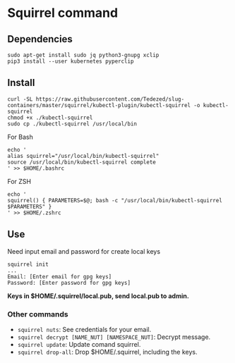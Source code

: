 # Squirrel command

## Dependencies

```
sudo apt-get install sudo jq python3-gnupg xclip
pip3 install --user kubernetes pyperclip
```

## Install

```
curl -SL https://raw.githubusercontent.com/Tedezed/slug-containers/master/squirrel/kubectl-plugin/kubectl-squirrel -o kubectl-squirrel
chmod +x ./kubectl-squirrel
sudo cp ./kubectl-squirrel /usr/local/bin
```

For Bash
```
echo '
alias squirrel="/usr/local/bin/kubectl-squirrel"
source /usr/local/bin/kubectl-squirrel complete
' >> $HOME/.bashrc
```

For ZSH
```
echo '
squirrel() { PARAMETERS=$@; bash -c "/usr/local/bin/kubectl-squirrel $PARAMETERS" }
' >> $HOME/.zshrc
```

## Use

Need input email and password for create local keys 
```
squirrel init
...
Email: [Enter email for gpg keys]
Password: [Enter password for gpg keys]

```
**Keys in $HOME/.squirrel/local.pub, send local.pub to admin.**

### Other commands

- `squirrel nuts`: See credentials for your email.
- `squirrel decrypt [NAME_NUT] [NAMESPACE_NUT]`: Decrypt message.
- `squirrel update`: Update comand squirrel.
- `squirrel drop-all`: Drop $HOME/.squirrel, including the keys.
